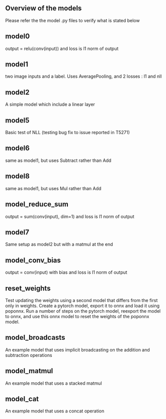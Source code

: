 Overview of the models
----------------------
Please refer the the model .py files to verify what is stated below

model0
------
output  = relu(conv(input)) and loss is l1 norm of output

model1
------
two image inputs and a label. Uses AveragePooling, and 2 losses : l1 and nll

model2
------
A simple model which include a linear layer

model5
------
Basic test of NLL (testing bug fix to issue reported in T5271)

model6
------
same as model1, but uses Subtract rather than Add

model8
------
same as model1, but uses Mul rather than Add

model_reduce_sum
------
output = sum(conv(input), dim=1) and loss is l1 norm of output

model7
------
Same setup as model2 but with a matmul at the end

model_conv_bias
------
output = conv(input) with bias and loss is l1 norm of output

reset_weights
------
Test updating the weights using a second model that differs from the first only in weights.
Create a pytorch model, export it to onnx and load it using poponnx.
Run a number of steps on the pytorch model, reexport the model to onnx, and use this onnx model
to reset the weights of the poponnx model.

model_broadcasts
------
An example model that uses implicit broadcasting on the addition and subtraction operations

model_matmul
------
An example model that uses a stacked matmul

model_cat
------
An example model that uses a concat operation
